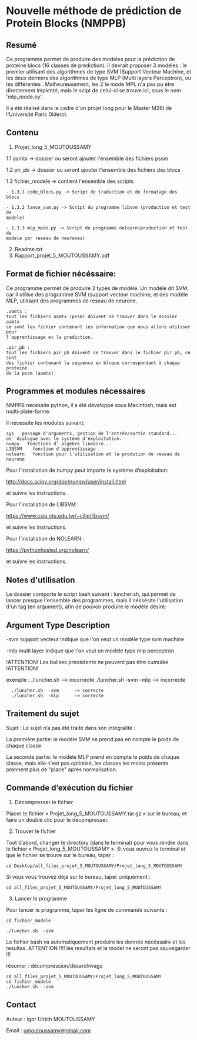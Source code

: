 # Nouvelle méthode de prédiction de Protein Blocks (NMPPB)

## Resumé

Ce programme permet de produire des modéles pour la prédiction de proteine blocs 
(16 classes de prediction).
Il devrait proposer 3 modéles : le premier utilisant des algorithmes de type
SVM (Support Vecteur Machine, et les deux derniers des algorithmes de type MLP 
(Multi layers Perceptron), ou les différentes . Malheureusement, les 2 le mode
MPL n'a pas pu étre directement implenté, mais le scipt de celui-ci se trouve 
ici, sous le nom 'mlp_mode.py'.

Il a été réalisé dans le cadre d'un projet long pour le Master M2BI de 
l'Université Paris Diderot.

## Contenu

1. Projet_long_5_MOUTOUSSAMY

  1.1 aamtx ->  dossier ou seront ajouter l'ensemble des fichiers pssm

  1.2 pir_pb  ->  dossier ou seront ajouter l'ensemble des fichiers des blocs

  1.3 fichier_modele  ->  contient l'ensemble des scripts

    - 1.3.1 code_blocs.py -> Script de traduction et de formatage des blocs

    - 1.3.2 lance_svm.py -> Script du programme libsvm (production et test de 
    modele)

    - 1.3.3 mlp_mode.py -> Script du programme nolearn(production et test de 
    modele par reseau de neurones)


2. Readme.txt
3. Rapport_projet_5_MOUTOUSSAMY.pdf





## Format de fichier nécéssaire:
  Ce programme permet de produire 2 types de modéle. Un modéle dit SVM, car il 
  utilise des programme SVM (support vecteur machine, et des modéle MLP, 
  utilisant des programmes de reseau de neurone.

    .aamtx : 
    tout les fichiers aamtx (pssm) doivent se trouver dans le dossier aamtx
    ce sont les fichier contenant les information que nous allons utiliser pour 
    l'apprentissage et la prediction.

    .pir_pb :
    tout les fichiers pir_pb doivent se trouver dans le fichier pir_pb, ce sont
    des fichier contenant la sequence en bloque correspondant à chaque proteine 
    de la pssm (aamtx)


## Programmes et modules nécessaires

 NMPPB nécessite python, il a été développé sous Macintosh, mais est 
   multi-plate-forme.

   Il nécessite les modules suivant:
  
    sys   passage d'arguments, gestion de l'entrée/sortie standard...
    os  dialogue avec le système d'exploitation.
    numpy   fonctions d’ algèbre linéaire...
    LIBSVM    fonction d'apprentissage 
    nolearn   fonction pour l'utilisation et la prodution de reseau de neurone 

Pour l’installation de numpy peut importe le système d’exploitation: 

  http://docs.scipy.org/doc/numpy/user/install.html

et suivre les instructions.

Pour l’installation de LIBSVM : 

  https://www.csie.ntu.edu.tw/~cjlin/libsvm/

et suivre les instructions.

Pour l’installation de NOLEARN : 

  https://pythonhosted.org/nolearn/

et suivre les instructions.


## Notes d'utilisation

Le dossier comporte le script bash suivant : luncher.sh, qui permet de lancer 
presque l'ensemble des programmes, mais il néssésite l'utilisation d'un tag 
(en argument), afin de pouvoir produire le modéle désiré:

  Argument  Type              Description
  ----------------------------------------------------------------------------
  -svm            support vecteur     Indique que l'on veut un modéle type svm
      machine

  -mlp      multi layer       Indique que l'on veut un modéle type mlp
      perceptron   

  !ATTENTION!  Les balises précédente ne peuvent pas être cumulée  !ATTENTION!  


exemple : ./luncher.sh              —> incorrecte
      ./luncher.sh  -svm -mlp   —> incorrecte


      ./luncher.sh  -svm      —> correcte
      ./luncher.sh  -mlp      —> correcte

## Traitement du sujet

Sujet : 
  Le sujet n’a pas été traité dans son intégralité :

  La première partie: le modéle SVM ne prend pas en compte le poids de chaque 
  classe

  La seconde partie: le modéle MLP prend en compte le poids de chaque classe, 
  mais elle n'est pas optimisé, les classes les moins présente prennent plus
  de "place" aprés normalisation.

## Commande d’exécution du fichier
1) Décompresser le fichier

  Placer le fichier « Projet_long_5_MOUTOUSSAMY.tar.gz » sur le bureau, 
  et faire un double clic pour le décompresser.

  2) Trouver le fichier
  
  Tout d’abord, changer le directory (dans le terminal) pour vous rendre dans 
  le fichier « Projet_long_5_MOUTOUSSAMY ». Si vous ouvrez le terminal et que 
  le fichier se trouve sur le bureau, taper :
 
    cd Desktop/all_files_projet_5_MOUTOUSSAMY/Projet_long_5_MOUTOUSSAMY

  Si vous vous trouvez déjà sur le bureau, taper uniquement :

    cd all_files_projet_5_MOUTOUSSAMY/Projet_long_5_MOUTOUSSAMY

  3) Lancer le programme 

  Pour lancer le programme, taper les ligne de commande suivante : 

    cd fichier_modele

    ./luncher.sh  -svm 

  Le fichier bash va automatiquement produire les donnée nécéssaire et les 
  resultas. ATTENTION !!!! les resultats et le model ne seront pas sauvegarder 
  !!!
 

résumer : décompression/désarchivage 

    cd all_files_projet_5_MOUTOUSSAMY/Projet_long_5_MOUTOUSSAMY
    cd fichier_modele
    ./luncher.sh  -svm

## Contact


Auteur : Igor Ulrich MOUTOUSSAMY

Email : umoutoussamy@gmail.com